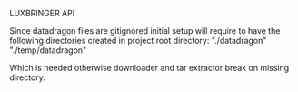 LUXBRINGER API

Since datadragon files are gitignored initial setup will require to have
the following directories created in project root directory:
"./datadragon"
"./temp/datadragon"

Which is needed otherwise downloader and tar extractor break on missing directory.
